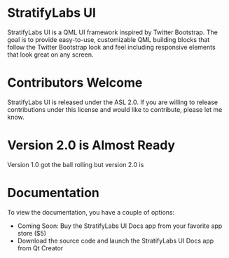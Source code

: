 # StratifyLabs UI

StratifyLabs UI is a QML UI framework inspired by Twitter Bootstrap.  The goal is to provide easy-to-use, customizable QML building blocks that follow the Twitter Bootstrap look and feel including responsive elements that look great on any screen.

# Contributors Welcome

StratifyLabs UI is released under the ASL 2.0.  If you are willing to release contributions under this license and would like to contribute, please let me know.

# Version 2.0 is Almost Ready

Version 1.0 got the ball rolling but version 2.0 is

# Documentation

To view the documentation, you have a couple of options:

- Coming Soon: Buy the StratifyLabs UI Docs app from your favorite app store ($5)
- Download the source code and launch the StratifyLabs UI Docs app from Qt Creator


